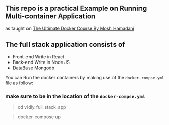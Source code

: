 ## This repo is a practical Example on Running Multi-container Application
as taught on [The Ultimate Docker Course By Mosh Hamadani](https://codewithmosh.com/p/the-ultimate-docker-course)

## The full stack application consists of 
- Front-end Write in React
- Back-end Write in Node JS
- DataBase Mongodb

You can Run the docker containers by making use of the `docker-compse.yml` file as follow:

### make sure to be in the location of the `docker-compse.yml`

> cd vidly_full_stack_app

> docker-compose up
